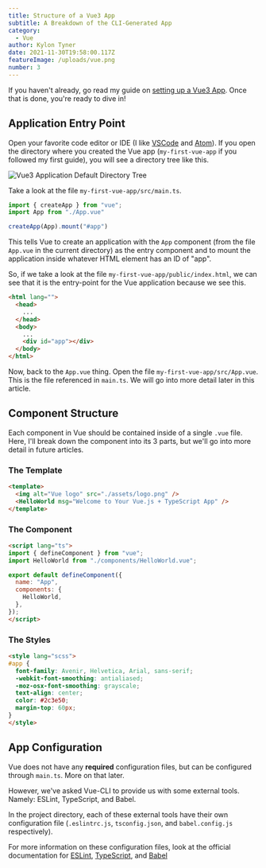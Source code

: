 ```yaml
---
title: Structure of a Vue3 App
subtitle: A Breakdown of the CLI-Generated App
category:
  - Vue
author: Kylon Tyner
date: 2021-11-30T19:58:00.117Z
featureImage: /uploads/vue.png
number: 3
---
```

If you haven't already, go read my guide on [setting up a Vue3 App](https://www.kylontyner.com/create-a-vue-app-in-4-easy-steps). Once that is done, you're ready to dive in!

## Application Entry Point

Open your favorite code editor or IDE (I like [VSCode](https://code.visualstudio.com/) and [Atom](https://atom.io/)). If you open the directory where you created the Vue app (`my-first-vue-app` if you followed my first guide), you will see a directory tree like this.

![](/uploads/directory-tree.png "Vue3 Application Default Directory Tree")

Take a look at the file `my-first-vue-app/src/main.ts`.

```typescript
import { createApp } from "vue";
import App from "./App.vue"

createApp(App).mount("#app")
```

This tells Vue to create an application with the `App` component (from the file `App.vue` in the current directory) as the entry component and to mount the application inside whatever HTML element has an ID of "app".

So, if we take a look at the file `my-first-vue-app/public/index.html`, we can see that it is the entry-point for the Vue application because we see this.

```html
<html lang="">
  <head>
    ...
  </head>
  <body>
    ...
    <div id="app"></div>
  </body>
</html>
```

Now, back to the `App.vue` thing. Open the file `my-first-vue-app/src/App.vue`. This is the file referenced in `main.ts`. We will go into more detail later in this article.

## Component Structure

Each component in Vue should be contained inside of a single `.vue` file. Here, I'll break down the component into its 3 parts, but we'll go into more detail in future articles.

### The Template

```html
<template>
  <img alt="Vue logo" src="./assets/logo.png" />
  <HelloWorld msg="Welcome to Your Vue.js + TypeScript App" />
</template>
```

### The Component

```html
<script lang="ts">
import { defineComponent } from "vue";
import HelloWorld from "./components/HelloWorld.vue";

export default defineComponent({
  name: "App",
  components: {
    HelloWorld,
  },
});
</script>
```

### The Styles

```html
<style lang="scss">
#app {
  font-family: Avenir, Helvetica, Arial, sans-serif;
  -webkit-font-smoothing: antialiased;
  -moz-osx-font-smoothing: grayscale;
  text-align: center;
  color: #2c3e50;
  margin-top: 60px;
}
</style>
```

## App Configuration

Vue does not have any **required** configuration files, but can be configured through `main.ts`. More on that later.

However, we've asked Vue-CLI to provide us with some external tools. Namely: ESLint, TypeScript, and Babel.

In the project directory, each of these external tools have their own configuration file (`.eslintrc.js`, `tsconfig.json`, and `babel.config.js` respectively).

For more information on  these configuration files, look at the official documentation for [ESLint](https://eslint.org/docs/user-guide/configuring/), [TypeScript](https://www.typescriptlang.org/docs/handbook/tsconfig-json.html), and [Babel](https://babeljs.io/docs/en/configuration)